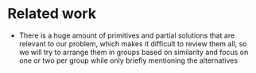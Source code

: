 # Related work

- There is a huge amount of primitives and partial solutions that are relevant to our problem, which makes it difficult to review them all, so we will try to arrange them in groups based on similarity and focus on one or two per group while only briefly mentioning the alternatives
